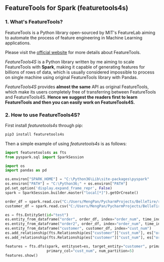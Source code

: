 ## FeatureTools for Spark (featuretools4s)

### 1. What's FeatureTools? 
FeatureTools is a Python library open-sourced by MIT's 
FeatureLab aiming to automate 
the process of feature engineering in Machine Learning 
applications. 

Please visit the [official website](https://docs.featuretools.com/index.html)
for more details about FeatureTools. 

*FeatureTools4S* is a Python library written by me aiming to scale 
FeatureTools with **Spark**, making it capable of generating 
features for billions of rows of data, which is usually 
considered impossible to process on single machine using 
original FeatureTools library with Pandas. 

*FeatureTools4S* provides **almost the same** API as original 
FeatureTools, which make its users completely free of transferring 
between FeatureTools and FeatureTools4S. **Hence we suggest the readers 
first to learn FeatureTools and then you can easily work on FeatureTools4S.**

### 2. How to use FeatureTools4S? 
First install *featuretools4s* through pip: 
```bash
pip3 install featuretools4s 
```  

Then a simple example of using *featuretools4s* is as follows: 
```python
import featuretools4s as fts
from pyspark.sql import SparkSession

import os
import pandas as pd

os.environ["SPARK_HOME"] = "C:\Python36\Lib\site-packages\pyspark"
os.environ["PATH"] = "C:\Python36;" + os.environ["PATH"]
pd.set_option('display.expand_frame_repr', False)
spark = SparkSession.builder.master("local[*]").getOrCreate()

order_df = spark.read.csv("C:/Users/MengPan/PycharmProjects/BelleTire/resources/order.csv", header=True, inferSchema=True).sort("sales_tax")
customer_df = spark.read.csv("C:/Users/MengPan/PycharmProjects/BelleTire/resources/customer.csv", header=True, inferSchema=True)

es = fts.EntitySet(id="test")
es.entity_from_dataframe("order", order_df, index="order_num", time_index="wo_timestamp")
es.entity_from_dataframe("order2", order_df, index="order_num", time_index="wo_timestamp")
es.entity_from_dataframe("customer", customer_df, index="cust_num")
es.add_relationship(fts.Relationship(es["customer"]["cust_num"], es["order"]["cust_num"]))
es.add_relationship(fts.Relationship(es["customer"]["cust_num"], es["order2"]["cust_num"]))

features = fts.dfs(spark, entityset=es, target_entity="customer", primary_entity="customer",
                   primary_col="cust_num", num_partition=5)
features.show()
```